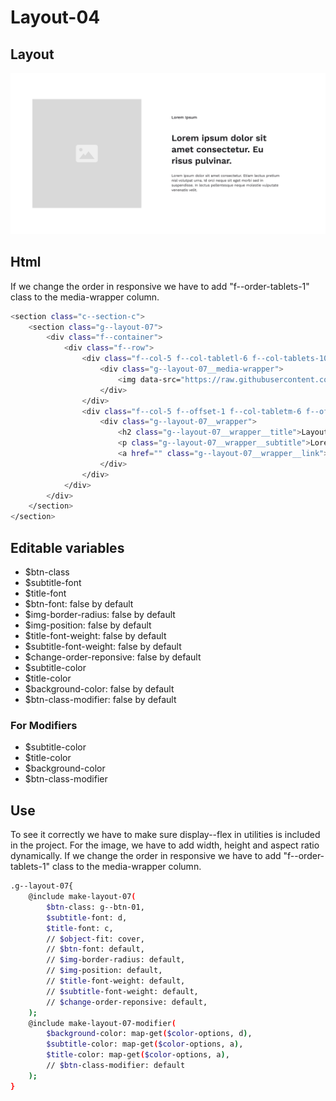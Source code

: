 # Layout-04

## Layout

![alt text][layout-04]

[layout-04]: /src/img/global-components/layout/layout-04.png

## Html
If we change the order in responsive we have to add "f--order-tablets-1" class to the media-wrapper column.

```sh
<section class="c--section-c">
    <section class="g--layout-07">
        <div class="f--container">
            <div class="f--row">
                <div class="f--col-5 f--col-tabletl-6 f--col-tablets-10 f--offset-tablets-1 f--col-mobile-12 f--offset-mobile-0 display--flex">
                    <div class="g--layout-07__media-wrapper">
                        <img data-src="https://raw.githubusercontent.com/team-thunderfoot/ui/main/src/img/global-components/img-placeholder.jpg" src="/src/img/global-components/placeholder.jpg" alt="alt text" class="g--layout-07__media-wrapper__media g--lazy-01 f--ar" width="1000" height="1000" style="aspect-ratio: 1000 / 1000">
                    </div>
                </div>
                <div class="f--col-5 f--offset-1 f--col-tabletm-6 f--offset-tabletm-0 f--col-tablets-10 f--offset-tablets-1 f--col-mobile-12 f--offset-mobile-0 display--flex">
                    <div class="g--layout-07__wrapper">
                        <h2 class="g--layout-07__wrapper__title">Layout-07 Lorem ipsum dolor sit amet consectetur. Eu risus pulvinar.</h2>
                        <p class="g--layout-07__wrapper__subtitle">Lorem ipsum dolor sit amet consectetur. Etiam lectus pretium nisl volutpat urna. Id orci neque sit eget morbi sed in suspendisse. In lectus pellentesque neque molestie vulputate venenatis velit.</p>
                        <a href="" class="g--layout-07__wrapper__link">Button</a>
                    </div>
                </div>
            </div>
        </div>
    </section>
</section>
```

## Editable variables

- $btn-class
- $subtitle-font
- $title-font
- $btn-font: false by default
- $img-border-radius: false by default
- $img-position: false by default
- $title-font-weight: false by default
- $subtitle-font-weight: false by default
- $change-order-reponsive: false by default
- $subtitle-color
- $title-color
- $background-color: false by default
- $btn-class-modifier: false by default

### For Modifiers

- $subtitle-color
- $title-color
- $background-color
- $btn-class-modifier

## Use

To see it correctly we have to make sure display--flex in utilities is included in the project.
For the image, we have to add width, height and aspect ratio dynamically.
If we change the order in responsive we have to add "f--order-tablets-1" class to the media-wrapper column.

```sh
.g--layout-07{
    @include make-layout-07(
        $btn-class: g--btn-01,
        $subtitle-font: d,
        $title-font: c,
        // $object-fit: cover,
        // $btn-font: default,
        // $img-border-radius: default,
        // $img-position: default,
        // $title-font-weight: default,
        // $subtitle-font-weight: default,
        // $change-order-reponsive: default,
    );
    @include make-layout-07-modifier(
        $background-color: map-get($color-options, d),
        $subtitle-color: map-get($color-options, a),
        $title-color: map-get($color-options, a),
        // $btn-class-modifier: default
    );
}
```
